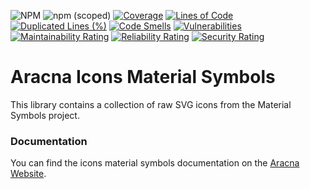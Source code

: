 ![NPM](https://img.shields.io/npm/l/@aracna/icons-material-symbols)
![npm (scoped)](https://img.shields.io/npm/v/@aracna/icons-material-symbols)
[![Coverage](https://sonarcloud.io/api/project_badges/measure?project=aracna_icons_material_symbols&metric=coverage)](https://sonarcloud.io/summary/new_code?id=aracna_icons_material_symbols)
[![Lines of Code](https://sonarcloud.io/api/project_badges/measure?project=aracna_icons_material_symbols&metric=ncloc)](https://sonarcloud.io/summary/new_code?id=aracna_icons_material_symbols)
[![Duplicated Lines (%)](https://sonarcloud.io/api/project_badges/measure?project=aracna_icons_material_symbols&metric=duplicated_lines_density)](https://sonarcloud.io/summary/new_code?id=aracna_icons_material_symbols)
[![Code Smells](https://sonarcloud.io/api/project_badges/measure?project=aracna_icons_material_symbols&metric=code_smells)](https://sonarcloud.io/summary/new_code?id=aracna_icons_material_symbols)
[![Vulnerabilities](https://sonarcloud.io/api/project_badges/measure?project=aracna_icons_material_symbols&metric=vulnerabilities)](https://sonarcloud.io/summary/new_code?id=aracna_icons_material_symbols)
[![Maintainability Rating](https://sonarcloud.io/api/project_badges/measure?project=aracna_icons_material_symbols&metric=sqale_rating)](https://sonarcloud.io/summary/new_code?id=aracna_icons_material_symbols)
[![Reliability Rating](https://sonarcloud.io/api/project_badges/measure?project=aracna_icons_material_symbols&metric=reliability_rating)](https://sonarcloud.io/summary/new_code?id=aracna_icons_material_symbols)
[![Security Rating](https://sonarcloud.io/api/project_badges/measure?project=aracna_icons_material_symbols&metric=security_rating)](https://sonarcloud.io/summary/new_code?id=aracna_icons_material_symbols)

# Aracna Icons Material Symbols

This library contains a collection of raw SVG icons from the Material Symbols project.

### Documentation

You can find the icons material symbols documentation on the [Aracna Website](https://aracna.dariosechi.it).
